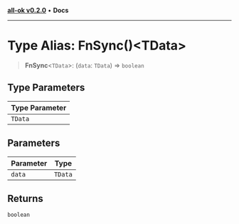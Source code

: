 [**all-ok v0.2.0**](../../README.md) • **Docs**

***

# Type Alias: FnSync()\<TData\>

> **FnSync**\<`TData`\>: (`data`: `TData`) => `boolean`

## Type Parameters

| Type Parameter |
| ------ |
| `TData` |

## Parameters

| Parameter | Type |
| ------ | ------ |
| `data` | `TData` |

## Returns

`boolean`
